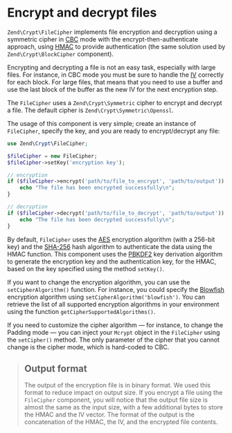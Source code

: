 # Encrypt and decrypt files

`Zend\Crypt\FileCipher` implements file encryption and decryption using a
symmetric cipher in
[CBC](http://en.wikipedia.org/wiki/Block_cipher_modes_of_operation#Cipher-block_chaining_.28CBC.29)
mode with the encrypt-then-authenticate approach, using
[HMAC](http://en.wikipedia.org/wiki/HMAC) to provide authentication (the same
solution used by `Zend\Crypt\BlockCipher` component).

Encrypting and decrypting a file is not an easy task, especially with large
files. For instance, in CBC mode you must be sure to handle the
[IV](http://en.wikipedia.org/wiki/Initialization_vector) correctly for each
block. For large files, that means that you need to use a buffer and use the
last block of the buffer as the new IV for the next encryption step.

The `FileCipher` uses a `Zend\Crypt\Symmetric` cipher to encrypt and decrypt a
file. The default cipher is `Zend\Crypt\Symmetric\Openssl`.

The usage of this component is very simple; create an instance of `FileCipher`,
specify the key, and you are ready to encrypt/decrypt any file:

```php
use Zend\Crypt\FileCipher;

$fileCipher = new FileCipher;
$fileCipher->setKey('encryption key');

// encryption
if ($fileCipher->encrypt('path/to/file_to_encrypt', 'path/to/output')) {
    echo "The file has been encrypted successfully\n";
}

// decryption
if ($fileCipher->decrypt('path/to/file_to_decrypt', 'path/to/output')) {
    echo "The file has been decrypted successfully\n";
}
```

By default, `FileCipher` uses the [AES](http://en.wikipedia.org/wiki/Advanced_Encryption_Standard)
encryption algorithm (with a 256-bit key) and the [SHA-256](http://en.wikipedia.org/wiki/SHA-2)
hash algorithm to authenticate the data using the HMAC function. This component uses the
[PBKDF2](http://en.wikipedia.org/wiki/PBKDF2) key derivation algorithm to generate the encryption
key and the authentication key, for the HMAC, based on the key specified using the method
`setKey()`.

If you want to change the encryption algorithm, you can use the `setCipherAlgorithm()` function. For
instance, you could specify the [Blowfish](http://en.wikipedia.org/wiki/Blowfish_%28cipher%29)
encryption algorithm using `setCipherAlgorithm('blowfish')`. You can retrieve the list of all
supported encryption algorithms in your environment using the function
`getCipherSupportedAlgorithms()`.

If you need to customize the cipher algorithm &mdash; for instance, to change
the Padding mode &mdash; you can inject your `Mcrypt` object in the `FileCipher`
using the `setCipher()` method. The only parameter of the cipher that you cannot
change is the cipher mode, which is hard-coded to CBC.

> ## Output format
>
> The output of the encryption file is in binary format. We used this format to
> reduce impact on output size. If you encrypt a file using the `FileCipher`
> component, you will notice that the output file size is almost the same as the
> input size, with a few additional bytes to store the HMAC and the IV vector.
> The format of the output is the concatenation of the HMAC, the IV, and the
> encrypted file contents.
